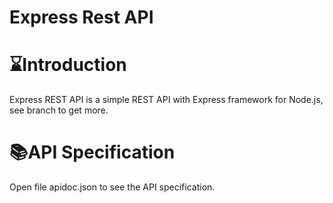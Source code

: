 # Express Rest API

# ⌛Introduction

Express REST API is a simple REST API with Express framework for Node.js, see branch to get more.

# 📚API Specification

Open file apidoc.json to see the API specification.
